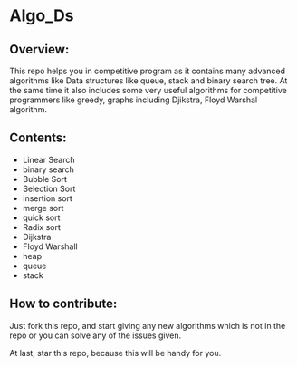 # Algo_Ds

## Overview:

This repo helps you in competitive program as it contains many advanced algorithms like Data structures like queue, stack and binary search tree. At the same time it also includes some very useful algorithms for competitive programmers like greedy, graphs including Djikstra, Floyd Warshal algorithm.

## Contents:

 - Linear Search
 - binary search
 - Bubble Sort
 - Selection Sort
 - insertion sort
 - merge sort
 - quick sort
 - Radix sort
 - Dijkstra
 - Floyd Warshall
 - heap
 - queue
 - stack

## How to contribute:

Just fork this repo, and start giving any new algorithms which is not in the repo or you can solve any of the issues given.

 At last, star this repo, because this will be handy for you.
